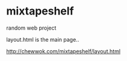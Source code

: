 mixtapeshelf
============

random web project


layout.html is the main page.. 

http://chewwok.com/mixtapeshelf/layout.html

